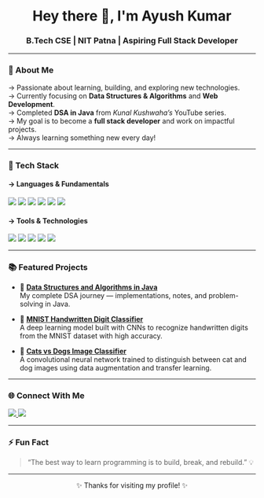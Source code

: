 <h1 align="center">Hey there 👋, I'm Ayush Kumar</h1>
<h3 align="center">B.Tech CSE | NIT Patna | Aspiring Full Stack Developer</h3>

---

### 🌟 About Me

-> Passionate about learning, building, and exploring new technologies.  
-> Currently focusing on **Data Structures & Algorithms** and **Web Development**.  
-> Completed **DSA in Java** from *Kunal Kushwaha’s* YouTube series.  
-> My goal is to become a **full stack developer** and work on impactful projects.  
-> Always learning something new every day!

---

### 🧠 Tech Stack

#### -> Languages & Fundamentals
<p>
  <img src="https://img.shields.io/badge/Java-orange?style=for-the-badge&logo=java&logoColor=white" />
  <img src="https://img.shields.io/badge/C++-blue?style=for-the-badge&logo=cplusplus&logoColor=white" />
  <img src="https://img.shields.io/badge/C-00599C?style=for-the-badge&logo=c&logoColor=white" />
  <img src="https://img.shields.io/badge/HTML5-E34F26?style=for-the-badge&logo=html5&logoColor=white" />
  <img src="https://img.shields.io/badge/CSS3-1572B6?style=for-the-badge&logo=css3&logoColor=white" />
  <img src="https://img.shields.io/badge/JavaScript-F7DF1E?style=for-the-badge&logo=javascript&logoColor=black" />
</p>

#### -> Tools & Technologies
<p>
  <img src="https://img.shields.io/badge/Git-F05032?style=for-the-badge&logo=git&logoColor=white" />
  <img src="https://img.shields.io/badge/GitHub-181717?style=for-the-badge&logo=github&logoColor=white" />
  <img src="https://img.shields.io/badge/MySQL-00758F?style=for-the-badge&logo=mysql&logoColor=white" />
  <img src="https://img.shields.io/badge/VS%20Code-0078D7?style=for-the-badge&logo=visualstudiocode&logoColor=white" />
  <img src="https://img.shields.io/badge/IntelliJ%20IDEA-000000?style=for-the-badge&logo=intellijidea&logoColor=white" />
</p>

---

### 📚 Featured Projects

- 🔹 [**Data Structures and Algorithms in Java**](https://github.com/AyushKumar9631/Data-Structures-and-Algorithms-in-Java)  
  My complete DSA journey — implementations, notes, and problem-solving in Java.

- 🔹 [**MNIST Handwritten Digit Classifier**](https://github.com/AyushKumar9631/handwritten-digit-recognition)  
  A deep learning model built with CNNs to recognize handwritten digits from the MNIST dataset with high accuracy.

- 🔹 [**Cats vs Dogs Image Classifier**](https://github.com/AyushKumar9631/cat-dog-image-recognition)  
  A convolutional neural network trained to distinguish between cat and dog images using data augmentation and transfer learning.

---

### 🌐 Connect With Me

<p align="left">
  <a href="https://linkedin.com/in/ayush-kumar-nitp" target="_blank">
    <img src="https://img.shields.io/badge/LinkedIn-0077B5?style=for-the-badge&logo=linkedin&logoColor=white"/>
  </a>
  <a href="https://github.com/AyushKumar9631" target="_blank">
    <img src="https://img.shields.io/badge/GitHub-181717?style=for-the-badge&logo=github&logoColor=white"/>
  </a>
</p>

---

### ⚡ Fun Fact
> “The best way to learn programming is to build, break, and rebuild.” 💡

---

<p align="center">✨ Thanks for visiting my profile! ✨</p>

